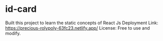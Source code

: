 # id-card
Built this project to learn the static concepts of React Js
Deployment Link: https://precious-rolypoly-63fc23.netlify.app/
License: Free to use and modify.
